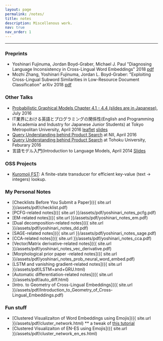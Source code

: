 ```yaml
---
layout: page
permalink: /notes/
title: notes
description: Miscellenous work.
nav: true
nav_order: 1
---
```


---

### Preprints
* Yoshinari Fujinuma, Jordan Boyd-Graber, Michael J. Paul "Diagnosing Language Inconsistency in Cross-Lingual Word Embeddings" 2018 [pdf](https://openreview.net/pdf?id=rkxdpiA5Ym)
* Mozhi Zhang, Yoshinari Fujinuma, Jordan L. Boyd-Graber: "Exploiting Cross-Lingual Subword Similarities in Low-Resource Document Classification" arXiv 2018 [pdf](https://arxiv.org/abs/1812.09617)


### Other Talks
* [Probabilistic Graphical Models Chapter 4.1 - 4.4 (slides are in Japanese)](http://www.slideshare.net/yoshinarifujinuma/pgm-chapter4-firstpartforpublic2-64271462), July 2016
* IT業界における英語とプログラミングの関係性(English and Programming in Academia and Industry for Japanese Junior Students) at Tokyo Metropolitan University, April 2016 [leaflet](http://www.sd.tmu.ac.jp/extra/download.html?d=assets/files/download/news/ver0_ICTspecial20160426.pdf) [slides](http://www.slideshare.net/yoshinarifujinuma/it-63436578)
* [Query Understanding behind Product Search](http://www-al.nii.ac.jp/blog/2016-4-1-seminar-talk-by-yoshinari-fujinuma/)  at NII, April 2016
* [Query Understanding behind Product Search](http://www.cl.ecei.tohoku.ac.jp/index.php?MiCS) at Tohoku University, Feburary 2016
* 言語モデル入門(Introduction to Language Models, April 2014 [Slides](http://www.slideshare.net/yoshinarifujinuma/04-12-labmeetingforpublic)

### OSS Projects
* [Kuromoji FST](https://github.com/atilika/fst): A finite-state transducer for efficient key-value (text -> integers) lookup.

### My Personal Notes
* [Checklists Before You Submit a Paper]({{ site.url }}/assets/pdf/checklist.pdf)
* [PCFG-related notes]({{ site.url }}/assets/pdf/yoshinari_notes_pcfg.pdf)
* [EM-related notes]({{ site.url }}/assets/pdf/yoshinari_notes_em.pdf)
* [Dual decomposition-related notes]({{ site.url }}/assets/pdf/yoshinari_notes_dd.pdf)
* [SAGE-related notes]({{ site.url }}/assets/pdf/yoshinari_notes_sage.pdf)
* [CCA-related notes]({{ site.url }}/assets/pdf/yoshinari_notes_cca.pdf)
* [Vector/Matrix derivative-related notes]({{ site.url }}/assets/pdf/yoshinari_notes_vec_derivative.pdf)
* [Morphological prior paper -related notes]({{ site.url }}/assets/pdf/yoshinari_notes_prob_neural_word_embed.pdf)
* [LSTM and vanishing gradient-related notes]({{ site.url }}/assets/pdf/LSTM+and+GRU.html)
* [Automatic differentiation-related notes]({{ site.url }}/assets/pdf/auto_diff.html)
* [Intro. to Geometry of Cross-Lingual Embeddings]({{ site.url }}/assets/pdf/Introduction_to_Geometry_of_Cross-Lingual_Embeddings.pdf)

### Fun stuff
* [Clustered Visualizaiton of Word Embeddings using Emojis]({{ site.url }}/assets/pdf/cluster_network.html)
** a tweak of [this tutorial](http://bl.ocks.org/GerHobbelt/3071239)
* [Clustered Visualizaiton of EN-ES using Emojis]({{ site.url }}/assets/pdf/cluster_network_en_es.html)


